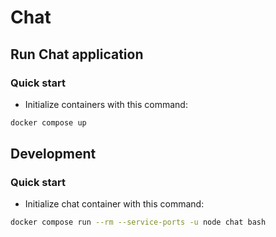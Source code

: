 # Chat

## Run Chat application
### Quick start
- Initialize containers with this command:
```bash
docker compose up
```

## Development
### Quick start
- Initialize chat container with this command:
```bash
docker compose run --rm --service-ports -u node chat bash
```